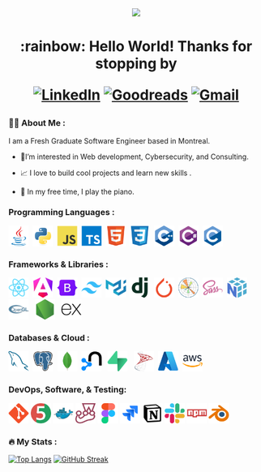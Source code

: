 <div id="header" align="center">
  <img src="https://media3.giphy.com/media/v1.Y2lkPTc5MGI3NjExNzZoZXZrdjl5b25vbnUxYzFwcGs2bWllZG5nb241a3RxamphNXpmOSZlcD12MV9pbnRlcm5hbF9naWZfYnlfaWQmY3Q9Zw/kZqbBT64ECtjy/giphy.gif" width="100"/>
</div>

<h1 align="center"> 
:rainbow: Hello World! Thanks for stopping by 

[![LinkedIn](https://img.shields.io/badge/linkedin-%230077B5.svg?style=for-the-badge&logo=linkedin&logoColor=white)](https://www.linkedin.com/in/christa-abouarraj)
[![Goodreads](https://img.shields.io/badge/Goodreads-F3F1EA?style=for-the-badge&logo=goodreads&logoColor=372213)](https://www.goodreads.com/christa)
[![Gmail](https://img.shields.io/badge/Gmail-D14836?style=for-the-badge&logo=gmail&logoColor=white)](mailto:christa.arraj@gmail.com)

</h1>

<!-- <h1 align="center"> Hello World! </h1> 
<h3 align="center">Software Engineer based in Montreal</h3>  -->

### :woman_technologist: About Me :
I am a Fresh Graduate Software Engineer based in Montreal.
- 🌱I’m interested in Web development, Cybersecurity, and Consulting.

- :chart_with_upwards_trend: I love to build cool projects and learn new skills .

- :musical_keyboard: In my free time, I play the piano.

### Programming Languages :
<div> 
<img src="https://github.com/devicons/devicon/blob/master/icons/java/java-original.svg" title="Java" alt="Java" width="40" height="40"/>&nbsp;
<img src="https://github.com/devicons/devicon/blob/master/icons/python/python-original.svg" title="Python" alt="Python" width="40" height="40"/>&nbsp;
<img src="https://github.com/devicons/devicon/blob/master/icons/javascript/javascript-original.svg" title="JavaScript" alt="JavaScript" width="40" height="40"/>&nbsp;
<img src="https://github.com/devicons/devicon/blob/master/icons/typescript/typescript-original.svg" title="TypeScript" alt="TypeScript" width="40" height="40"/>&nbsp;
<img src="https://github.com/devicons/devicon/blob/master/icons/html5/html5-original.svg" title="HTML" alt="HTML" width="40" height="40"/>&nbsp;
<img src="https://github.com/devicons/devicon/blob/master/icons/css3/css3-original.svg" title="CSS" alt="CSS" width="40" height="40"/>&nbsp;
<img src="https://github.com/devicons/devicon/blob/master/icons/cplusplus/cplusplus-original.svg" title="C++" alt="C++" width="40" height="40"/>&nbsp;
<img src="https://github.com/devicons/devicon/blob/master/icons/csharp/csharp-original.svg" title="C#" alt="C#" width="40" height="40"/>&nbsp;
<img src="https://github.com/devicons/devicon/blob/master/icons/c/c-original.svg" title="C" alt="C" width="40" height="40"/>&nbsp;
</div>

### Frameworks & Libraries :
<div> 
<img src="https://github.com/devicons/devicon/blob/master/icons/react/react-original.svg" title="React" alt="React" width="40" height="40"/>&nbsp;
<img src="https://github.com/devicons/devicon/blob/master/icons/angular/angular-original.svg" title="Angular" alt="Angular" width="40" height="40"/>&nbsp;
<img src="https://github.com/devicons/devicon/blob/master/icons/bootstrap/bootstrap-original.svg" title="Bootstrap" alt="Bootstrap" width="40" height="40"/>&nbsp;
<img src="https://github.com/devicons/devicon/blob/master/icons/tailwindcss/tailwindcss-original.svg" title="tailwind" alt="tailwind" width="40" height="40"/>&nbsp;
<!-- <img src="https://github.com/devicons/devicon/blob/master/icons/typescript/typescript-original.svg" title="NextUI" alt="NextUI" width="40" height="40"/>&nbsp; -->
<img src="https://github.com/devicons/devicon/blob/master/icons/materialui/materialui-original.svg" title="materialUI" alt="materialUI" width="40" height="40"/>&nbsp;
<!-- <img src="https://github.com/devicons/devicon/blob/master/icons/css3/css3-original.svg" title="chartJS" alt="chartJS" width="40" height="40"/>&nbsp; -->
<img src="https://github.com/devicons/devicon/blob/master/icons/django/django-plain.svg" title="Django" alt="Django" width="40" height="40"/>&nbsp;
<img src="https://github.com/devicons/devicon/blob/master/icons/pytorch/pytorch-original.svg" title="Pytorch" alt="C#" width="40" height="40"/>&nbsp;
<img src="https://github.com/devicons/devicon/blob/master/icons/matplotlib/matplotlib-original.svg" title="matplotlib" alt="matplotlib" width="40" height="40"/>&nbsp;
<img src="https://github.com/devicons/devicon/blob/master/icons/sass/sass-original.svg" title="sass" alt="sass" width="40" height="40" />&nbsp;
<img src="https://github.com/devicons/devicon/blob/master/icons/numpy/numpy-original.svg" title="numpy" alt="numpy" width="40" height="40" /> &nbsp;
<img src="https://github.com/devicons/devicon/blob/master/icons/opengl/opengl-original.svg" title="opengl" alt="opengl" width="40" height="40" /> &nbsp;
<img src="https://github.com/devicons/devicon/blob/master/icons/nodejs/nodejs-original.svg" title="node" alt="node" width="40" height="40"/> &nbsp;
<img src= "https://github.com/devicons/devicon/blob/master/icons/express/express-original.svg" title="expressjs" alt="expressjs" width="40" height="40"/> &nbsp;
</div>

### Databases & Cloud :
<div> 
<img src="https://github.com/devicons/devicon/blob/master/icons/mysql/mysql-original.svg" title="mysql" alt="mysql" width="40" height="40"/>&nbsp;
<img src="https://github.com/devicons/devicon/blob/master/icons/postgresql/postgresql-original.svg" title="postgres" alt="postgres" width="40" height="40"/>&nbsp;
<img src="https://github.com/devicons/devicon/blob/master/icons/mongodb/mongodb-original.svg"   title="mongodb" alt="mongodb" width="40" height="40"/>&nbsp;
<img src="https://github.com/devicons/devicon/blob/master/icons/neo4j/neo4j-original.svg" title="neo4j" alt="neo4j" width="40" height="40"/> &nbsp;
<img src="https://github.com/devicons/devicon/blob/master/icons/supabase/supabase-original.svg" title="supabase" alt="supabase" width="40" height="40"/> &nbsp;
<img src="https://github.com/devicons/devicon/blob/master/icons/microsoftsqlserver/microsoftsqlserver-original.svg" title="microsoftSQL" alt="microsoftSQL" width="40" height="40"/>&nbsp;
<img src="https://github.com/devicons/devicon/blob/master/icons/azure/azure-original.svg" title="azure"  alt="azure" width="40" height="40"/>&nbsp;
<img src="https://github.com/devicons/devicon/blob/master/icons/amazonwebservices/amazonwebservices-original-wordmark.svg" width="40" height="40" title="aws" alt="aws" /> 

  
</div>

### DevOps, Software, & Testing:
<div> 
<img src="https://github.com/devicons/devicon/blob/master/icons/git/git-original.svg" width="40" height="40"/> 
<img src="https://github.com/devicons/devicon/blob/master/icons/junit/junit-original.svg" width="40" height="40"/> 
<img src= "https://github.com/devicons/devicon/blob/master/icons/docker/docker-original.svg" width="40" height="40"/> 
<img src= "https://github.com/devicons/devicon/blob/master/icons/jest/jest-plain.svg" width="40" height="40"/> 
<img src="https://github.com/devicons/devicon/blob/master/icons/figma/figma-original.svg" width="40" height="40"/> 
<img src="https://github.com/devicons/devicon/blob/master/icons/jira/jira-original.svg" width="40" height="40"/> 
<img src="https://github.com/devicons/devicon/blob/master/icons/notion/notion-original.svg" width="40" height="40"/> 
<img src= "https://github.com/devicons/devicon/blob/master/icons/slack/slack-original.svg" width="40" height="40"/> 
<img src="https://github.com/devicons/devicon/blob/master/icons/npm/npm-original-wordmark.svg" width="40" height="40"/> 
<img src="https://github.com/devicons/devicon/blob/master/icons/blender/blender-original.svg" width="40" height="40"/> 
<!-- <img src="" width="40" height="40"/> 
<img src="" width="40" height="40"/> 
 -->
</div>



### :fire: My Stats :
<div>
  
[![Top Langs](https://github-readme-stats.vercel.app/api/top-langs/?username=christa-ux&layout=compact&theme=vision-friendly-dark)](https://github.com/anuraghazra/github-readme-stats)
[![GitHub Streak](https://github-readme-streak-stats.herokuapp.com?user=christa-ux&theme=rose)](https://git.io/streak-stats)

  
</div>




